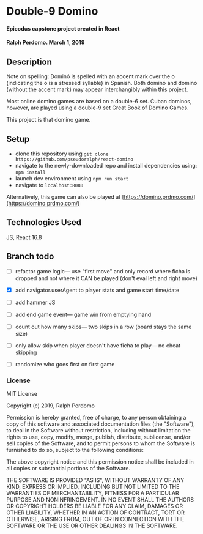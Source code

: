 # Double-9 Domino

#### Epicodus capstone project created in React

#### Ralph Perdomo. March 1, 2019

## Description

Note on spelling: Dominó is spelled with an accent mark over the o (indicating the o is a stressed syllable) in Spanish. Both dominó and domino (without the accent mark) may appear interchangibly within this project.

Most online domino games are based on a double-6 set. Cuban dominos, however, are played using a double-9 set Great Book of Domino Games.

This project is that domino game.

## Setup

- clone this repository using `git clone https://github.com/pseudoralph/react-domino`
- navigate to the newly-downloaded repo and install dependencies using: `npm install`
- launch dev environment using `npm run start`
- navigate to `localhost:8080`

Alternatively, this game can also be played at [https://domino.prdmo.com/](https://domino.prdmo.com/)

## Technologies Used

JS, React 16.8

## Branch todo

- [ ] refactor game logic— use "first move" and only record where ficha is dropped and not where it CAN be played (don't eval left and right move)

- [x] add navigator.userAgent to player stats and game start time/date

- [ ] add hammer JS

- [ ] add end game event— game win from emptying hand

- [ ] count out how many skips— two skips in a row (board stays the same size)

- [ ] only allow skip when player doesn't have ficha to play— no cheat skipping

- [ ] randomize who goes first on first game

### License

MIT License

Copyright (c) 2019, Ralph Perdomo

Permission is hereby granted, free of charge, to any person obtaining a copy
of this software and associated documentation files (the "Software"), to deal
in the Software without restriction, including without limitation the rights
to use, copy, modify, merge, publish, distribute, sublicense, and/or sell
copies of the Software, and to permit persons to whom the Software is
furnished to do so, subject to the following conditions:

The above copyright notice and this permission notice shall be included in all
copies or substantial portions of the Software.

THE SOFTWARE IS PROVIDED "AS IS", WITHOUT WARRANTY OF ANY KIND, EXPRESS OR
IMPLIED, INCLUDING BUT NOT LIMITED TO THE WARRANTIES OF MERCHANTABILITY,
FITNESS FOR A PARTICULAR PURPOSE AND NONINFRINGEMENT. IN NO EVENT SHALL THE
AUTHORS OR COPYRIGHT HOLDERS BE LIABLE FOR ANY CLAIM, DAMAGES OR OTHER
LIABILITY, WHETHER IN AN ACTION OF CONTRACT, TORT OR OTHERWISE, ARISING FROM,
OUT OF OR IN CONNECTION WITH THE SOFTWARE OR THE USE OR OTHER DEALINGS IN THE
SOFTWARE.
